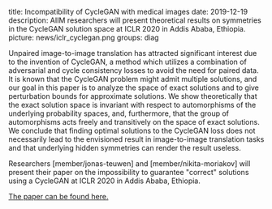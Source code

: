 title: Incompatibility of CycleGAN with medical images
date: 2019-12-19
description: AIIM researchers will present theoretical results on symmetries in the CycleGAN solution space at ICLR 2020 in Addis Ababa, Ethiopia.
picture: news/iclr_cyclegan.png
groups: diag


Unpaired image-to-image translation has attracted significant interest due to the invention of CycleGAN, a method which utilizes a combination of adversarial and cycle consistency losses to avoid the need for paired data. It is known that the CycleGAN problem might admit multiple solutions, and our goal in this paper is to analyze the space of exact solutions and to give perturbation bounds for approximate solutions. We show theoretically that the exact solution space is invariant with respect to automorphisms of the underlying probability spaces, and, furthermore, that the group of automorphisms acts freely and transitively on the space of exact solutions. We conclude that finding optimal solutions to the CycleGAN loss does not necessarily lead to the envisioned result in image-to-image translation tasks and that underlying hidden symmetries can render the result useless.

Researchers [member/jonas-teuwen] and [member/nikita-moriakov] will present their paper on the impossibility to guarantee "correct" solutions using a CycleGAN at ICLR 2020 in Addis Ababa, Ethiopia. 


<a href="https://openreview.net/pdf?id=B1eWOJHKvB">The paper can be found here.</a>
